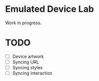 # Emulated Device Lab

Work in progress.

# TODO

- [ ] Device artwork
- [ ] Syncing URL
- [ ] Syncing styles
- [ ] Syncing interaction